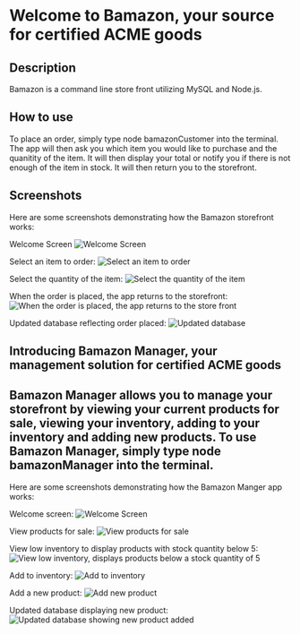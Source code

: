 # Welcome to Bamazon, your source for certified ACME goods

## Description

Bamazon is a command line store front utilizing MySQL and Node.js. 

## How to use

To place an order, simply type node bamazonCustomer into the terminal. The app will then ask you which item you would like to purchase and the quanitity of the item. It will then display your total or notify you if there is not enough of the item in stock. It will then return you to the storefront.

## Screenshots

Here are some screenshots demonstrating how the Bamazon storefront works:

Welcome Screen
![Welcome Screen](Screenshot1.png)

Select an item to order:
![Select an item to order](Screenshot3.png)

Select the quantity of the item:
![Select the quantity of the item](Screenshot4.png)

When the order is placed, the app returns to the storefront:
![When the order is placed, the app returns to the store front](Screenshot5.png)

Updated database reflecting order placed:
![Updated database](Screenshot6.png)

## Introducing Bamazon Manager, your management solution for certified ACME goods

## Bamazon Manager allows you to manage your storefront by viewing your current products for sale, viewing your inventory, adding to your inventory and adding new products. To use Bamazon Manager, simply type node bamazonManager into the terminal.

Here are some screenshots demonstrating how the Bamazon Manger app works:

Welcome screen:
![Welcome Screen](Screenshot13.png)

View products for sale:
![View products for sale](Screenshot14.png)

View low inventory to display products with stock quantity below 5:
![View low inventory, displays products below a stock quantity of 5](Screenshot15.png)

Add to inventory:
![Add to inventory](Screenshot17.png)

Add a new product:
![Add new product](Screenshot18.png)

Updated database displaying new product:
![Updated database showing new product added](Screenshot19.png)
